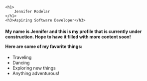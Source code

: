 <html>
   
<body>

    <h1>
        Jennifer Rodelar
    </h1>
    <h3>Aspiring Software Developer</h3>
    
   <h4>
   My name is Jennifer and this is my profile that is currently under construction. Hope to have it filled with more content soon!
   
   Here are some of my favorite things:</h4>
  <ul>
    <li>Traveling</li>
    <li>Dancing</li>
    <li>Exploring new things</li>
    <li> Anything adventurous!</li>
    </ul>

</body>
</html>
